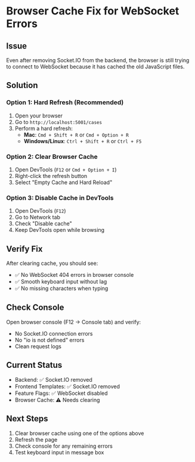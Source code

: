 # Browser Cache Fix for WebSocket Errors

## Issue
Even after removing Socket.IO from the backend, the browser is still trying to connect to WebSocket because it has cached the old JavaScript files.

## Solution

### Option 1: Hard Refresh (Recommended)
1. Open your browser
2. Go to `http://localhost:5001/cases`
3. Perform a hard refresh:
   - **Mac**: `Cmd + Shift + R` or `Cmd + Option + R`
   - **Windows/Linux**: `Ctrl + Shift + R` or `Ctrl + F5`

### Option 2: Clear Browser Cache
1. Open DevTools (`F12` or `Cmd + Option + I`)
2. Right-click the refresh button
3. Select "Empty Cache and Hard Reload"

### Option 3: Disable Cache in DevTools
1. Open DevTools (`F12`)
2. Go to Network tab
3. Check "Disable cache"
4. Keep DevTools open while browsing

## Verify Fix
After clearing cache, you should see:
- ✅ No WebSocket 404 errors in browser console
- ✅ Smooth keyboard input without lag
- ✅ No missing characters when typing

## Check Console
Open browser console (F12 → Console tab) and verify:
- No Socket.IO connection errors
- No "io is not defined" errors
- Clean request logs

## Current Status
- Backend: ✅ Socket.IO removed
- Frontend Templates: ✅ Socket.IO removed
- Feature Flags: ✅ WebSocket disabled
- Browser Cache: ⚠️ Needs clearing

## Next Steps
1. Clear browser cache using one of the options above
2. Refresh the page
3. Check console for any remaining errors
4. Test keyboard input in message box

